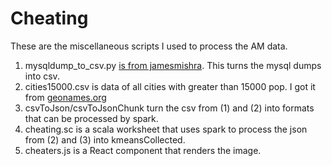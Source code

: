 Cheating
========

These are the miscellaneous scripts I used to process the AM data.

1. mysqldump\_to\_csv.py [is from jamesmishra](https://github.com/jamesmishra/mysqldump-to-csv). This turns the mysql dumps into csv.
2. cities15000.csv is data of all cities with greater than 15000 pop. I got it from [geonames.org](http://download.geonames.org/export/dump/)
3. csvToJson/csvToJsonChunk turn the csv from (1) and (2) into formats that can be processed by spark.
4. cheating.sc is a scala worksheet that uses spark to process the json from (2) and (3) into kmeansCollected.
5. cheaters.js is a React component that renders the image.
